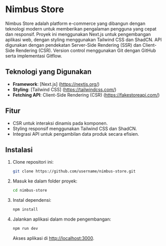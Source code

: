 # Nimbus Store

Nimbus Store adalah platform e-commerce yang dibangun dengan teknologi modern untuk memberikan pengalaman pengguna yang cepat dan responsif. Proyek ini menggunakan Next.js untuk pengembangan aplikasi web, dengan styling menggunakan Tailwind CSS dan ShadCN. API digunakan dengan pendekatan Server-Side Rendering (SSR) dan Client-Side Rendering (CSR). Version control menggunakan Git dengan GitHub serta implementasi Gitflow.

## Teknologi yang Digunakan

- **Framework**: [Next.js] (https://nextjs.org/)
- **Styling**: [Tailwind CSS] (https://tailwindcss.com/)
- **Fetching API**: Client-Side Rendering (CSR) (https://fakestoreapi.com/)

## Fitur

- CSR untuk interaksi dinamis pada komponen.
- Styling responsif menggunakan Tailwind CSS dan ShadCN.
- Integrasi API untuk pengambilan data produk secara efisien.

## Instalasi

1. Clone repositori ini:

   ```bash
   git clone https://github.com/username/nimbus-store.git
   ```

2. Masuk ke dalam folder proyek:

   ```bash
   cd nimbus-store
   ```

3. Instal dependensi:

   ```bash
   npm install
   ```

4. Jalankan aplikasi dalam mode pengembangan:

   ```bash
   npm run dev
   ```

   Akses aplikasi di [http://localhost:3000](http://localhost:3000).

